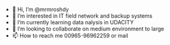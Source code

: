 - 👋 Hi, I’m @mrmroshdy
- 👀 I’m interested in IT field network and backup systems
- 🌱 I’m currently learning data nalysis in UDACITY
- 💞️ I’m looking to collaborate on medium environment to large
- 📫 How to reach me 00965-96962259 or mail 

<!---
mrmroshdy/mrmroshdy is a ✨ special ✨ repository because its `README.md` (this file) appears on your GitHub profile.
You can click the Preview link to take a look at your changes.
--->
